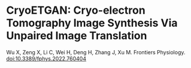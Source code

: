 # CryoETGAN: Cryo-electron Tomography Image Synthesis Via Unpaired Image Translation

Wu X, Zeng X, Li C, Wei H, Deng H, Zhang J, Xu M.
Frontiers Physiology. [doi:10.3389/fphys.2022.760404](https://doi.org/10.3389/fphys.2022.760404)

